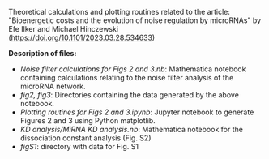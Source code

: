 Theoretical calculations and plotting routines related to the article:
"Bioenergetic costs and the evolution of noise regulation by microRNAs"
by Efe Ilker and Michael Hinczewski (https://doi.org/10.1101/2023.03.28.534633)

**Description of files:**
* *Noise filter calculations for Figs 2 and 3.nb*: Mathematica notebook containing calculations relating to the noise filter analysis of the microRNA network.
* *fig2, fig3*: Directories containing the data generated by the above notebook.
* *Plotting routines for Figs 2 and 3.ipynb*: Jupyter notebook to generate Figures 2 and 3 using Python matplotlib.
* *KD analysis/MiRNA KD analysis.nb*: Mathematica notebook for the dissociation constant analysis (Fig. S2)
* *figS1*: directory with data for Fig. S1
